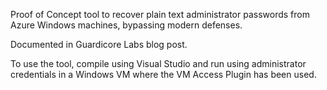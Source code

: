 Proof of Concept tool to recover plain text administrator passwords from Azure Windows machines, bypassing modern defenses.

Documented in Guardicore Labs blog post.


To use the tool, compile using Visual Studio and run using administrator credentials in a Windows VM where the VM Access Plugin has been used.

